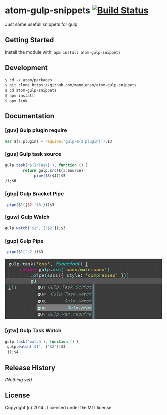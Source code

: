# atom-gulp-snippets [![Build Status](https://secure.travis-ci.org/manolenso/atom-gulp-snippets.png?branch=master)](http://travis-ci.org/manolenso/atom-gulp-snippets)

Just some usefull snippets for gulp

## Getting Started
Install the module with: `apm install atom-gulp-snippets`
## Development
```sh
$ cd ~/.atom/packages
$ git clone https://github.com/manolenso/atom-gulp-snippets
$ cd atom-gulp-snippets
$ apm install
$ apm link
```

## Documentation

### [guv] Gulp plugin require

```javascript
var ${1:plugin} = require('gulp-${2:plugin}');$3
```

### [gus] Gulp task source

```javascript
gulp.task('${1:Task}'), function () {
        return gulp.src(${2:Source})
            .pipe($3($4))$5
});$6
```

### [gbp] Gulp Bracket Pipe

```javascript
.pipe($1({$2:'$3'}))$3
```
### [guw] Gulp Watch

```javascript
gulp.watch('$1', ['$2']);$3
```

### [gup] Gulp Pipe

```javascript
.pipe($1('s2'))$3
```
![gup](./docs/gup.gif)
### [gtw] Gulp Task Watch

```javascript
gulp.task('watch'), function () {
 gulp.watch('$1', ['$2'])$3
 });$4
```


## Release History
_(Nothing yet)_

## License
Copyright (c) 2014 . Licensed under the MIT license.

